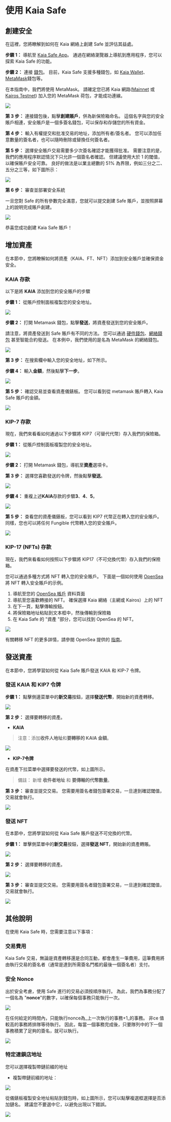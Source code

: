 # 使用 Kaia Safe

## 創建安全

在這裡，您將瞭解到如何在 Kaia 網絡上創建 Safe 並評估其益處。

**步驟 1：** 導航至 [Kaia Safe App](https://safe.kaia.io/)。 通過在網絡瀏覽器上導航到應用程序，您可以探索 Kaia Safe 的功能。

**步驟 2：** 連接 [錢包](https://docs.ethhub.io/using-ethereum/wallets/intro-to-ethereum-wallets/)。 目前，Kaia Safe 支援多種錢包，如 [Kaia Wallet](https://docs.kaiawallet.io/)、[MetaMask](../../tutorials/connecting-metamask.mdx)錢包等。

在本指南中，我們將使用 MetaMask。 請確定您已將 Kaia 網路([Mainnet](../../tutorials/connecting-metamask.mdx#connect-to-kaia-network) 或 [Kairos Testnet](../../tutorials/connecting-metamask.mdx#connect-to-kaia-network)) 加入您的 MetaMask 荷包，才能成功連線。

![](/img/build/tools/kaia-safe/kaia-safe-connect-wallet.png)

**第 3 步：** 連接錢包後，點擊**創建賬戶**，併為新保險箱命名。 這個名字與您的安全賬戶相連，安全賬戶是一個多簽名錢包，可以保存和存儲您的所有資金。

**第 4 步：** 輸入有權提交和批准交易的地址，添加所有者/簽名者。 您可以添加任意數量的簽名者，也可以隨時刪除或替換任何簽名者。

**第 5 步：** 選擇安全賬戶交易需要多少次簽名確認才能獲得批准。 需要注意的是，我們的應用程序默認情況下只允許一個簽名者確認。 但建議使用大於 1 的閾值，以確保賬戶安全可靠。 良好的做法是以業主總數的 51% 為界限，例如三分之二、五分之三等，如下圖所示：

![](/img/build/tools/kaia-safe/kaia-safe-create-acct.gif)

**第 6 步：** 審查並部署安全系統

一旦您對 Safe 的所有參數完全滿意，您就可以提交創建 Safe 賬戶，並按照屏幕上的說明完成賬戶創建。

![](/img/build/tools/kaia-safe/kaia-safe-create-review.gif)

恭喜您成功創建 Kaia Safe 賬戶！

## 增加資產

在本節中，您將瞭解如何將資產（KAIA、FT、NFT）添加到安全賬戶並確保資金安全。

### KAIA 存款

以下是將 **KAIA** 添加到您的安全賬戶的步驟

**步驟 1：** 從賬戶控制面板複製您的安全地址。

![](/img/build/tools/kaia-safe/ks-deposit-copy-addr.png)

**步驟 2：** 打開 Metamask 錢包，點擊**發送**，將資產發送到您的安全賬戶。

請注意，將資產發送到 Safe 賬戶有不同的方法。 您可以通過 [硬件錢包](https://www.ledger.com/academy/crypto-hardware-wallet)、[網絡錢包](https://medium.com/arcana-network-blog/why-web-wallets-e77c776e4d5e) 甚至智能合約發送。 在本例中，我們使用的是名為 MetaMask 的網絡錢包。

![](/img/build/tools/kaia-safe/ks-token-send-btn.png)

**第 3 步：** 在搜索欄中輸入您的安全地址，如下所示。

**步驟 4：** 輸入**金額**，然後點擊**下一步**。

![](/img/build/tools/kaia-safe/ks-token-send-details.png)

**第 5 步：** 確認交易並查看資產儀錶板。 您可以看到從 metamask 賬戶轉入 Kaia Safe 賬戶的金額。

![](/img/build/tools/kaia-safe/kaia-safe-klay-bal.png)

### KIP-7 存款

現在，我們來看看如何通過以下步驟將 KIP7（可替代代幣）存入我們的保險箱。

**步驟 1：** 從賬戶控制面板複製您的安全地址。

![](/img/build/tools/kaia-safe/ks-deposit-ft-copy.png)

**步驟 2：** 打開 Metamask 錢包，導航至**資產**選項卡。

**第 3 步：** 選擇您喜歡發送的令牌，然後點擊**發送**。

![](/img/build/tools/kaia-safe/ks-ft-send-btn.png)

**步驟 4：** 重複上述**KAIA**存款的步驟**3**、**4**、**5**。

![](/img/build/tools/kaia-safe/ks-ft-send-details.png)

**第 5 步：** 查看您的資產儀錶板，您可以看到 KIP7 代幣正在轉入您的安全賬戶。 同樣，您也可以將任何 Fungible 代幣轉入您的安全賬戶。

![](/img/build/tools/kaia-safe/ks-ft-balance.png)

### KIP-17 (NFTs) 存款

現在，我們來看看如何按照以下步驟將 KIP17（不可兌換代幣）存入我們的保險箱。

您可以通過多種方式將 NFT 轉入您的安全賬戶。 下面是一個如何使用 [OpenSea](https://opensea.io/about) 將 NFT 轉入安全賬戶的示例。

1. 導航至您的 [OpenSea 帳戶](https://testnets.opensea.io/account) 資料頁面
2. 導航至您喜歡轉接的 NFT。 確保選擇 Kaia 網絡（主網或 Kairos）上的 NFT
3. 在下一頁，點擊傳輸按鈕。
4. 將保險箱地址粘貼到文本框中，然後傳輸到保險箱
5. 在 Kaia Safe 的 "資產 "部分，您可以找到 OpenSea 的 NFT。

![](/img/build/tools/kaia-safe/kaia-safe-trf-nft.gif)

有關轉移 NFT 的更多詳情，請參閱 OpenSea 提供的 [指南](https://support.opensea.io/en/articles/8866959-how-can-i-transfer-an-nft-using-opensea)。

## 發送資產

在本節中，您將學習如何從 Kaia Safe 賬戶發送 KAIA 和 KIP-7 令牌。

### 發送 KAIA 和 KIP7 令牌<a id="Send KAIA from Safe"></a>

**步驟 1：** 點擊側邊菜單中的**新交易**按鈕，選擇**發送代幣**，開始新的資產轉移。

![](/img/build/tools/kaia-safe/kaia-safe-init-send-token.gif)

**第 2 步：** 選擇要轉移的資產。

- **KAIA**

> 注意：添加**收件人地址**和**要轉移的 KAIA 金額**。

![](/img/build/tools/kaia-safe/kaia-safe-send-token-details.gif)

- **KIP-7令牌**

在資產下拉菜單中選擇要發送的代幣，如上圖所示。

> 備註： 新增 **收件者地址** 和 **要傳輸的代幣數量**。

**第 3 步：** 審查並提交交易。 您需要用簽名者錢包簽署交易，一旦達到確認閾值，交易就會執行。

![](/img/build/tools/kaia-safe/kaia-safe-review-send-tokens.gif)

### 發送 NFT<a id="Send NFTs from Safe"></a>

在本節中，您將學習如何從 Kaia Safe 賬戶發送不可兌換的代幣。

**步驟 1：** 單擊側菜單中的**新交易**按鈕，選擇**發送 NFT**，開始新的資產轉賬。

![](/img/build/tools/kaia-safe/kaia-safe-init-send-nft.gif)

**第 2 步：** 選擇要轉移的資產。

![](/img/build/tools/kaia-safe/kaia-safe-send-nft-details.gif)

**第 3 步：** 審查並提交交易。 您需要用簽名者錢包簽署交易，一旦達到確認閾值，交易就會執行。

![](/img/build/tools/kaia-safe/kaia-safe-review-send-nft.gif)

## 其他說明<a id="Points to Note"></a>

在使用 Kaia Safe 時，您需要注意以下事項：

### 交易費用<a id="Transaction Fees"></a>

Kaia Safe 交易，無論是資產轉移還是合同互動，都會產生一筆費用，這筆費用將由執行交易的簽名者（通常是達到所需簽名門檻的最後一個簽名者）支付。

### 安全 Nonce<a id="Safe Nonce"></a>

出於安全考慮，使用 Safe 進行的交易必須按順序執行。 為此，我們為事務分配了一個名為 "**nonce**"的數字，以確保每個事務只能執行一次。

![](/img/build/tools/kaia-safe/ks-nounce.png)

在任何給定的時間內，只能執行nonce為_上一次執行的事務+1_的事務。 非ce 值較高的事務將排隊等待執行。 因此，每當一個事務完成後，只要隊列中的下一個事務積累了足夠的簽名，就可以執行。

![](/img/build/tools/kaia-safe/ks-pending-tx.png)

### 特定連鎖店地址<a id="Chain-specific addresses"></a>

您可以選擇複製帶鏈前綴的地址

- 複製帶鏈前綴的地址：

![](/img/build/tools/kaia-safe/ks-chain-spec-addr.png)

從儀錶板複製安全地址粘貼到錢包時，如上圖所示，您可以點擊複選框選擇是否添加鏈名。 建議您不要選中它，以避免出現以下錯誤。

![](/img/build/tools/kaia-safe/ks-chain-addr-err.png)